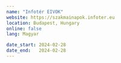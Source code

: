 ```yaml
---
name: "Infotér EIVOK"
website: https://szakmainapok.infoter.eu
location: Budapest, Hungary
online: false
lang: Magyar

date_start: 2024-02-28
date_end:   2024-02-28
---
```

